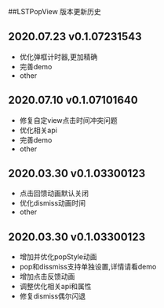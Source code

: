 ##LSTPopView 版本更新历史

2020.07.23 v0.1.07231543
---
- 优化弹框计时器,更加精确
- 完善demo
- other

2020.07.10 v0.1.07101640
---
- 修复自定view点击时间冲突问题
- 优化相关api
- 完善demo
- other

2020.03.30 v0.1.03300123
---
- 点击回馈动画默认关闭
- 优化dismiss动画时间
- other

 2020.03.30 v0.1.03300123
---
- 增加并优化popStyle动画
- pop和dissmiss支持单独设置,详情请看demo
- 增加点击反馈动画
- 调整优化相关api和属性
- 修复dismiss偶尔闪退


